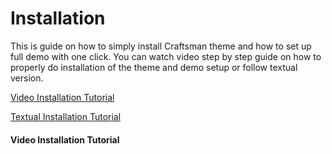 # Installation

This is guide on how to simply install Craftsman theme and how to set up full demo with one click. You can watch video step by step guide on how to properly do installation of the theme and demo setup or follow textual version.

[Video Installation Tutorial](//chapter1.md#installation)

[Textual Installation Tutorial](/textual-installation-tutorial.html#textual-installation-tutorial)

#### Video Installation Tutorial

#### 



